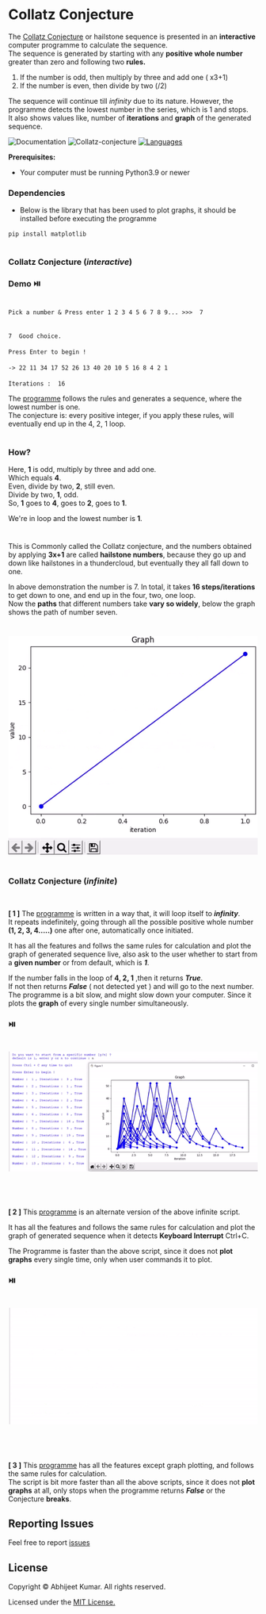 # Collatz Conjecture
The [Collatz Conjecture](https://en.m.wikipedia.org/wiki/Collatz_conjecture) or hailstone sequence is presented in an **interactive** computer programme to calculate the sequence.</br> 
The sequence is generated by starting with any **positive whole number** greater than zero and following two **rules.**
1. If the number is odd, then multiply by three and add one ( x3+1)
2. If the number is even, then divide by two (/2)

The sequence will continue till *infinity* due to its nature. However, the programme detects the lowest number in the series, which is 1 and stops.</br>
It also shows values like, number of **iterations** and **graph** of the generated sequence.</br>

![Documentation](https://img.shields.io/badge/Documentation-blue)
![Collatz-conjecture](https://img.shields.io/badge/Collatz%20Conjecture-green)
[![Languages](https://img.shields.io/badge/Python-FFD43B?plastic&logo=python&logoColor=blue)](./scripts)




**Prerequisites:**
* Your computer must be running Python3.9 or newer

### Dependencies
* Below is the library that has been used to plot graphs, it should be installed before executing the programme
```
pip install matplotlib
```

#
### Collatz Conjecture (_interactive_)


### Demo ⏯️

```

Pick a number & Press enter 1 2 3 4 5 6 7 8 9... >>>  7


7  Good choice.

Press Enter to begin !

-> 22 11 34 17 52 26 13 40 20 10 5 16 8 4 2 1

Iterations :  16

```


The [programme](scripts/main.py) follows the rules and generates a sequence, where the lowest number is one.</br>
The conjecture is: every positive integer, if you apply these rules, will eventually end up in the 4, 2, 1 loop.
#
### How?

Here, **1** is odd, multiply by three and add one.</br>
Which equals **4**.</br>
Even, divide by two, **2**, still even.</br>
Divide by two, **1**, odd.</br>
So, **1** goes to **4**, goes to **2**, goes to **1**.</br>

We're in loop and the lowest number is **1**.</br>
#

This is Commonly called the Collatz conjecture, and the numbers obtained by applying **3x+1** are called **hailstone numbers**, because  they go up and down like hailstones in a thundercloud, but eventually they all fall down to one.</br>


In above demonstration the number is 7. In total, it takes **16 steps/iterations** to get down to one, and end up in the four, two, one loop.</br>
 Now the **paths** that different numbers take **vary so widely**, below the graph shows the path of number seven.

#
![Plotted graph](graphs/collatz-github.gif)
#
#

### Collatz Conjecture (_infinite_)
</br>

**[ 1 ]** The [programme](scripts/main_live_graph_infinite.py) is written in a way that, it will loop itself to ***infinity***.</br>
It repeats indefinitely, going through all the possible positive whole number **(1, 2, 3, 4.....)** one after one, automatically once initiated.</br>

It has all the features and follws the same rules for calculation and plot the graph of generated sequence live, also ask to the user whether to start from a **given number** or from default, which is ***1***.</br>

If the number falls in the loop of **4, 2, 1** ,then it returns ***True***.</br>
If not then returns ***False*** ( not detected yet ) and will go to the next number.</br>
The programme is a bit slow, and might slow down your computer.
Since it plots the **graph** of every single number simultaneously.

### ⏯️
#
![Plotted graph](graphs/collatz-infinite-github.gif)
#
</br>


**[ 2 ]** This [programme](scripts/main_graph_infinite.py) is an alternate version of the above infinite script.</br>

It has all the features and follows the same rules for calculation and plot the graph of 
generated sequence when it detects **Keyboard Interrupt** Ctrl+C.</br>

The  Programme is faster than the above script, since it does not **plot graphs** every single time, only when user commands it to plot.

### ⏯️

#
![Plotted graph](graphs/collatz-infinite2-github.gif)
#
</br>

**[ 3 ]** This [programme](scripts/main_infinite.py) has all the features except graph plotting, and follows the same rules for calculation.</br>
The script is bit more faster than all the above scripts, since it does not **plot graphs** at all, only stops when the programme returns ***False*** or the Conjecture **breaks**.</br>


## Reporting Issues
Feel free to report [issues](https://github.com/Abhijeetbyte/Collatz-conjecture/issues/new)

## License

Copyright © Abhijeet Kumar. All rights reserved.

Licensed under the [MIT License.](LICENSE) 



